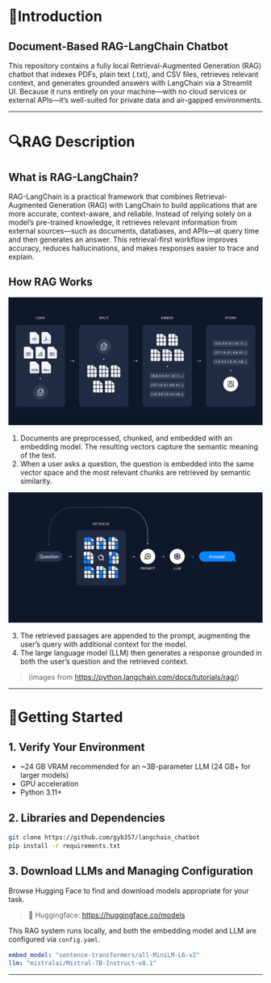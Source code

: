 # 📑Introduction

## Document-Based RAG-LangChain Chatbot
This repository contains a fully local Retrieval-Augmented Generation (RAG) chatbot that indexes PDFs, plain text (.txt), and CSV files, retrieves relevant context, and generates grounded answers with LangChain via a Streamlit UI. Because it runs entirely on your machine—with no cloud services or external APIs—it’s well-suited for private data and air-gapped environments.


*****


# 🔍RAG Description

## What is RAG-LangChain?
RAG-LangChain is a practical framework that combines Retrieval-Augmented Generation (RAG) with LangChain to build applications that are more accurate, context-aware, and reliable. Instead of relying solely on a model’s pre-trained knowledge, it retrieves relevant information from external sources—such as documents, databases, and APIs—at query time and then generates an answer. This retrieval-first workflow improves accuracy, reduces hallucinations, and makes responses easier to trace and explain.

## How RAG Works

![rag_image_0](images/rag_image_0.png)

1. Documents are preprocessed, chunked, and embedded with an embedding model. The resulting vectors capture the semantic meaning of the text.
2. When a user asks a question, the question is embedded into the same vector space and the most relevant chunks are retrieved by semantic similarity.

![rag_image_1](images/rag_image_1.png)

3. The retrieved passages are appended to the prompt, augmenting the user’s query with additional context for the model.
4. The large language model (LLM) then generates a response grounded in both the user’s question and the retrieved context.

 > (images from https://python.langchain.com/docs/tutorials/rag/)


*****


# 🔨Getting Started

## 1. Verify Your Environment
 * ~24 GB VRAM recommended for an ~3B-parameter LLM (24 GB+ for larger models)
 * GPU acceleration
 * Python 3.11+

## 2. Libraries and Dependencies
```bash
git clone https://github.com/gyb357/langchain_chatbot
pip install -r requirements.txt
```

## 3. Download LLMs and Managing Configuration
Browse Hugging Face to find and download models appropriate for your task.
 > 🤗 Huggingface: https://huggingface.co/models

This RAG system runs locally, and both the embedding model and LLM are configured via `config.yaml`.

```yaml
embed_model: "sentence-transformers/all-MiniLM-L6-v2"
llm: "mistralai/Mistral-7B-Instruct-v0.1"
```


*****


